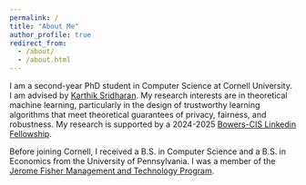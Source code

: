 ```yaml
---
permalink: /
title: "About Me"
author_profile: true
redirect_from: 
  - /about/
  - /about.html
---
```


I am a second-year PhD student in Computer Science at Cornell University. I am advised by [Karthik Sridharan](https://www.cs.cornell.edu/~sridharan/). My research interests are in theoretical machine learning, particularly in the design of trustworthy learning algorithms that meet theoretical guarantees of privacy, fairness, and robustness. My research is supported by a 2024-2025 [Bowers-CIS Linkedin Fellowship](https://cis.cornell.edu/eight-scholars-awarded-cornell-bowers-cis-linkedin-grants).

Before joining Cornell, I received a B.S. in Computer Science and a B.S. in Economics from the University of Pennsylvania. I was a member of the [Jerome Fisher Management and Technology Program](https://fisher.wharton.upenn.edu/).
